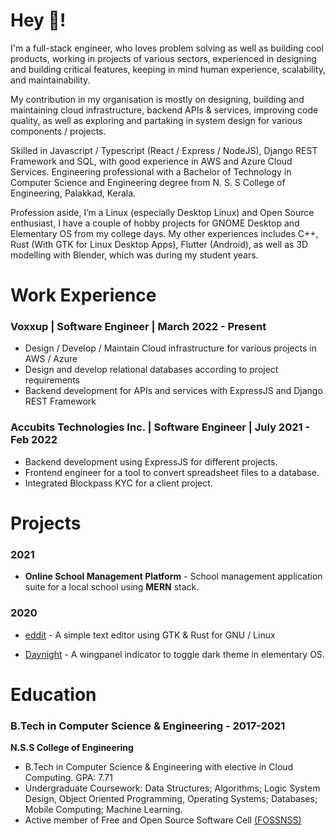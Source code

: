 # Hey 👋!

I'm a full-stack engineer, who loves problem solving as well as building cool products, working in projects of various sectors, experienced in designing and building critical features, keeping in mind human experience, scalability, and maintainability.

My contribution in my organisation is mostly on designing, building and maintaining cloud infrastructure, backend APIs & services, improving code quality, as well as exploring and partaking in system design for various components / projects. 

Skilled in Javascript / Typescript (React / Express / NodeJS), Django REST Framework and SQL, with good experience in AWS and Azure Cloud Services. Engineering professional with a Bachelor of Technology in Computer Science and Engineering degree from N. S. S College of Engineering, Palakkad, Kerala.

Profession aside, I’m a Linux (especially Desktop Linux) and Open Source enthusiast, I have a couple of hobby projects for GNOME Desktop and Elementary OS from my college days. My other experiences includes C++, Rust (With GTK for Linux Desktop Apps), Flutter (Android), as well as 3D modelling with Blender, which was during my student years.

# Work Experience


### Voxxup | Software Engineer | March 2022 - Present

- Design / Develop / Maintain Cloud infrastructure for various projects in AWS / Azure
- Design and develop relational databases according to project requirements
- Backend development for APIs and services with ExpressJS and Django REST Framework


### Accubits Technologies Inc. | Software Engineer | July 2021 - Feb 2022

- Backend development using ExpressJS for different projects.
- Frontend engineer for a tool to convert spreadsheet files to a database.
- Integrated Blockpass KYC for a client project.

# Projects

### 2021

- **Online School Management Platform** - School management application suite for a local school using **MERN** stack.

### 2020

- [eddit](https://github.com/maze-n/eddit) - A simple text editor using GTK & Rust for GNU / Linux

- [Daynight](https://github.com/maze-n/wingpanel-indicator-daynight) - A wingpanel indicator to toggle dark theme in elementary OS.

<!-- See more details in [Projects](https://maze-n.github.io./projects/)... -->

# Education

### B.Tech in Computer Science & Engineering - 2017-2021

**N.S.S College of Engineering**

- B.Tech in Computer Science & Engineering with elective in Cloud Computing. GPA: 7.71
- Undergraduate Coursework: Data Structures; Algorithms; Logic System Design, Object Oriented Programming, Operating Systems; Databases; Mobile Computing; Machine Learning.
- Active member of Free and Open Source Software Cell [(FOSSNSS)](https://fossnss.org)
